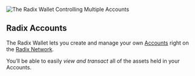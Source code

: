![The Radix Wallet Controlling Multiple Accounts](/quests-images/key/2-KeyImage_RadixAccounts.webp)

## Radix Accounts

The Radix Wallet lets you create and manage your own [Accounts](?glossaryAnchor=accounts) right on the [Radix Network](?glossaryAnchor=radixnetwork).

You’ll be able to easily _view and transact_ all of the assets held in your Accounts.

